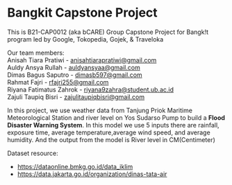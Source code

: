 # Bangkit Capstone Project

This is B21-CAP0012 (aka bCARE) Group Capstone Project for Bangk!t program led by Google, Tokopedia, Gojek, & Traveloka

Our team members: <br />
Anisah Tiara Pratiwi - anisahtiarapratiwi@gmail.com <br />
Auldy Ansya Rullah - auldyansyaa@gmail.com <br />
Dimas Bagus Saputro - dimasb597@gmail.com <br />
Rahmat Fajri - rfajri255@gmail.com <br />
Riyana Fatimatus Zahrok - riyana9zahra@student.ub.ac.id <br />
Zajuli Taupiq Bisri - zajulitaupiqbisri@gmail.com <br />

In this project, we use weather data from Tanjung Priok Maritime Meteorological Station and river level on Yos Sudarso Pump to build a **Flood Disaster Warning System**.
In this model we use 5 inputs there are rainfall, exposure time, average temperature,average wind speed, and average humidity. And the output from the model is River level in CM(Centimeter)

Dataset resource:
- https://dataonline.bmkg.go.id/data_iklim 
- https://data.jakarta.go.id/organization/dinas-tata-air
